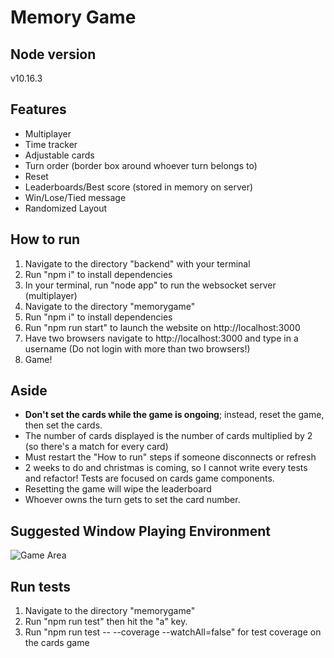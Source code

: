 # Memory Game

## Node version
v10.16.3

## Features
* Multiplayer
* Time tracker
* Adjustable cards
* Turn order (border box around whoever turn belongs to)
* Reset
* Leaderboards/Best score (stored in memory on server)
* Win/Lose/Tied message
* Randomized Layout

## How to run
1) Navigate to the directory "backend" with your terminal
2) Run "npm i" to install dependencies
3) In your terminal, run "node app" to run the websocket server (multiplayer)
4) Navigate to the directory "memorygame"
5) Run "npm i" to install dependencies
6) Run "npm run start" to launch the website on http://localhost:3000
7) Have two browsers navigate to http://localhost:3000 and type in a username (Do not login with more than two browsers!)
8) Game!

## Aside
* **Don't set the cards while the game is ongoing**; instead, reset the game, then set the cards.
* The number of cards displayed is the number of cards multiplied by 2 (so there's a match for every card)
* Must restart the "How to run" steps if someone disconnects or refresh
* 2 weeks to do and christmas is coming, so I cannot write every tests and refactor! Tests are focused on cards game components.
* Resetting the game will wipe the leaderboard
* Whoever owns the turn gets to set the card number.

## Suggested Window Playing Environment
![Game Area](https://imgur.com/OiGySBm.jpg)

## Run tests
1) Navigate to the directory "memorygame"
2) Run "npm run test" then hit the "a" key.
3) Run "npm run test -- --coverage --watchAll=false" for test coverage on the cards game




